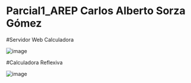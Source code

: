 # Parcial1_AREP Carlos Alberto Sorza Gómez

#Servidor Web Calculadora

![image](https://github.com/CarlosSorza/Parcial1_AREP/assets/78982514/3d5f284f-af57-4cea-9164-8dc844c936d0)


#Calculadora Reflexiva

![image](https://github.com/CarlosSorza/Parcial1_AREP/assets/78982514/33cc4ea1-23ab-4685-87b9-528476a98a66)



